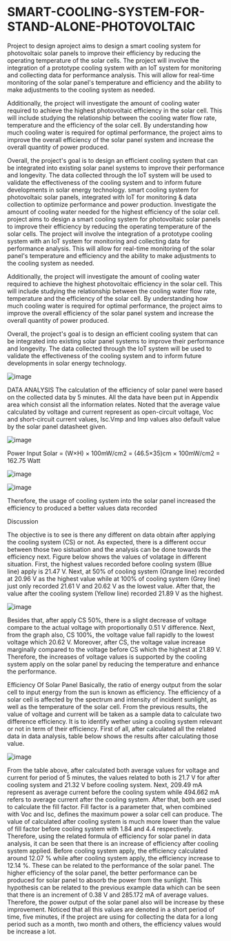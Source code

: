 # SMART-COOLING-SYSTEM-FOR-STAND-ALONE-PHOTOVOLTAIC
Project to design aproject aims to design a smart cooling system for photovoltaic solar panels to improve their efficiency by reducing the operating temperature of the solar cells. The project will involve the integration of a prototype cooling system with an IoT system for monitoring and collecting data for performance analysis. This will allow for real-time monitoring of the solar panel's temperature and efficiency and the ability to make adjustments to the cooling system as needed.

Additionally, the project will investigate the amount of cooling water required to achieve the highest photovoltaic efficiency in the solar cell. This will include studying the relationship between the cooling water flow rate, temperature and the efficiency of the solar cell. By understanding how much cooling water is required for optimal performance, the project aims to improve the overall efficiency of the solar panel system and increase the overall quantity of power produced.

Overall, the project's goal is to design an efficient cooling system that can be integrated into existing solar panel systems to improve their performance and longevity. The data collected through the IoT system will be used to validate the effectiveness of the cooling system and to inform future developments in solar energy technology. smart cooling system for photovoltaic solar panels, integrated with IoT for monitoring &amp; data collection to optimize performance and power production. Investigate the amount of cooling water needed for the highest efficiency of the solar cell.
project aims to design a smart cooling system for photovoltaic solar panels to improve their efficiency by reducing the operating temperature of the solar cells. The project will involve the integration of a prototype cooling system with an IoT system for monitoring and collecting data for performance analysis. This will allow for real-time monitoring of the solar panel's temperature and efficiency and the ability to make adjustments to the cooling system as needed.

Additionally, the project will investigate the amount of cooling water required to achieve the highest photovoltaic efficiency in the solar cell. This will include studying the relationship between the cooling water flow rate, temperature and the efficiency of the solar cell. By understanding how much cooling water is required for optimal performance, the project aims to improve the overall efficiency of the solar panel system and increase the overall quantity of power produced.

Overall, the project's goal is to design an efficient cooling system that can be integrated into existing solar panel systems to improve their performance and longevity. The data collected through the IoT system will be used to validate the effectiveness of the cooling system and to inform future developments in solar energy technology.



![image](https://user-images.githubusercontent.com/101761256/212000288-e14a063c-6595-46b8-84d4-81418b71179e.png)

DATA ANALYSIS
The calculation of the efficiency of solar panel were based on the collected data by 5 minutes. All the data have been put in Appendix area which consist all the information relates. Noted that the average value calculated by voltage and current represent as open-circuit voltage, Voc and short-circuit current values, Isc.Vmp and Imp values also default value by the solar panel datasheet given.

![image](https://user-images.githubusercontent.com/101761256/212000618-5981904c-22bf-40bb-8f3b-6b18f6fc74e4.png)

Power Input Solar = (W×H) × 100mW/cm2
= (46.5×35)cm × 100mW/cm2
= 162.75 Watt

![image](https://user-images.githubusercontent.com/101761256/212000715-5567d1bd-f2a6-4650-b559-99a980fcb698.png)

![image](https://user-images.githubusercontent.com/101761256/212000753-49c46610-d69d-40ab-9885-0197199246d7.png)

Therefore, the usage of cooling system into the solar panel increased the efficiency to produced a better values data recorded


Discussion 

The objective is to see is there any different on data obtain after applying the cooling system (CS) or not. As expected, there is a different occur between those two sistuation and the analysis can be done towards the efficiency next. Figure below shows the values of volatage in different situation. First, the highest values recorded before cooling system (Blue line) apply is 21.47 V. Next, at 50% of cooling system (Orange line) recorded at 20.96 V as the highest value while at 100% of cooling system (Grey line) just only recorded 21.61 V and 20.62 V as the lowest value. After that, the value after the cooling system (Yellow line) recorded 21.89 V as the highest.

![image](https://user-images.githubusercontent.com/101761256/212000953-7c657603-267e-43ad-adc6-64f03721e461.png)

Besides that, after apply CS 50%, there is a slight decrease of voltage compare to the actual voltage with proportionally 0.51 V difference. Next, from the graph also, CS 100%, the voltage value fall rapidly to the lowest voltage which 20.62 V. Moreover, after CS, the voltage value increase marginally compared to the voltage before CS which the highest at 21.89 V. Therefore, the increases of voltage values is supported by the cooling system apply on the solar panel by reducing the temperature and enhance the performance.


Efficiency Of Solar Panel
Basically, the ratio of energy output from the solar cell to input energy from the sun is known as efficiency. The efficiency of a solar cell is affected by the spectrum and intensity of incident sunlight, as well as the temperature of the solar cell. From the previous results, the value of voltage and current will be taken as a sample data to calculate two difference efficiency. It is to identify wether using a cooling system relevant or not in term of their efficiency. First of all, after calculated all the related data in data analysis, table below shows the results after calculating those value.

![image](https://user-images.githubusercontent.com/101761256/212001218-eeb2639e-2644-4372-a8ce-56520beba6c9.png)

From the table above, after calculated both average values for voltage and current for period of 5 minutes, the values related to both is 21.7 V for after cooling system and 21.32 V before cooling system. Next, 209.49 mA represent as average current before the cooling system while 494.662 mA refers to average current after the cooling system. After that, both are used to calculate the fill factor. Fill factor is a parameter that, when combined with Voc and Isc, defines the maximum power a solar cell can produce. The value of calculated after cooling system is much more lower than the value of fill factor before cooling system with 1.84 and 4.4 respectively. Therefore, using the related formula of efficiency for solar panel in data analysis, it can be seen that there is an increase of efficiency after cooling system applied. Before cooling system apply, the efficiency calculated around 12.07 % while after cooling system apply, the efficiency increase to 12.14 %. These can be related to the performance of the solar panel. The higher efficiency of the solar panel, the better performance can be produced for solar panel to absorb the power from the sunlight. This hypothesis can be related to the previous example data which can be seen that there is an increment of 0.38 V and 285.172 mA of average values. Therefore, the power output of the solar panel also will be increase by these improvement. Noticed that all this values are denoted in a short period of time, five minutes, if the project are using for collecting the data for a long period such as a month, two month and others, the efficiency values would be increase a lot.
